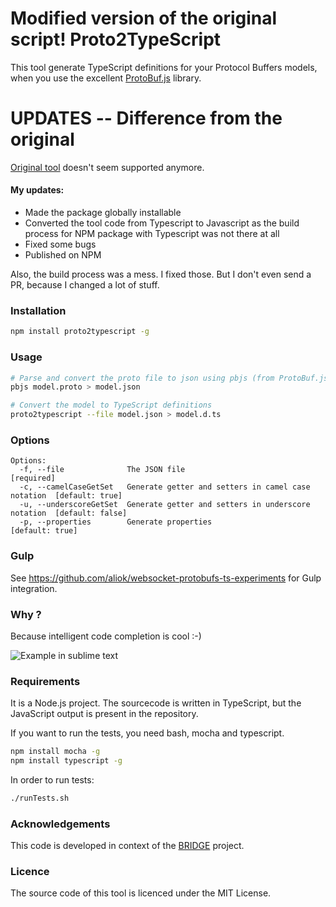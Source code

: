 Modified version of the original script!
Proto2TypeScript
================

This tool generate TypeScript definitions for your Protocol Buffers models, when you use the excellent [ProtoBuf.js](https://github.com/dcodeIO/ProtoBuf.js/) library.

UPDATES -- Difference from the original
================
[Original tool](https://github.com/SINTEF-9012/Proto2TypeScript) doesn't seem supported anymore.

#### My updates:
* Made the package globally installable
* Converted the tool code from Typescript to Javascript as the build process for NPM package with Typescript
  was not there at all
* Fixed some bugs
* Published on NPM

Also, the build process was a mess. I fixed those. But I don't even send a PR, because I changed a lot of stuff.



### Installation
```sh
npm install proto2typescript -g
```

### Usage
```sh
# Parse and convert the proto file to json using pbjs (from ProtoBuf.js)
pbjs model.proto > model.json

# Convert the model to TypeScript definitions
proto2typescript --file model.json > model.d.ts
```

### Options
```
Options:
  -f, --file              The JSON file                                       [required]
  -c, --camelCaseGetSet   Generate getter and setters in camel case notation  [default: true]
  -u, --underscoreGetSet  Generate getter and setters in underscore notation  [default: false]
  -p, --properties        Generate properties                                 [default: true]
```

### Gulp
See <https://github.com/aliok/websocket-protobufs-ts-experiments> for Gulp integration.

### Why ?

Because intelligent code completion is cool :-)

![](http://i.imgur.com/evVnEM5.png "Example in sublime text")

### Requirements

It is a Node.js project. The sourcecode is written in TypeScript, but the JavaScript output is present in the repository.

If you want to run the tests, you need bash, mocha and typescript.

```sh
npm install mocha -g
npm install typescript -g
```

In order to run tests:

```sh
./runTests.sh
```

### Acknowledgements

This code is developed in context of the [BRIDGE](http://www.bridgeproject.eu/en) project.

### Licence

The source code of this tool is licenced under the MIT License.

